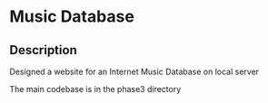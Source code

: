 # Music Database

## Description

Designed a website for an Internet Music Database on local server

The main codebase is in the phase3 directory
